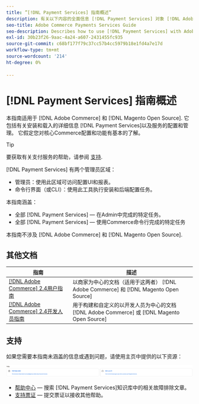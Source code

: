 ```yaml
---
title: ”[!DNL Payment Services] 指南概述”
description: 有关以下内容的全面信息 [!DNL Payment Services] 对象 [!DNL Adobe Commerce] 和 [!DNL Magento Open Source] 管理员，包括安装和载入
seo-title: Adobe Commerce Payments Services Guide
seo-description: Describes how to use [!DNL Payment Services] with Adobe Commerce or [!DNL Magento Open Source].
exl-id: 30b23f26-9aac-4a24-a607-2431455fc935
source-git-commit: c68bf177f79c37cc57b4cc5979b18e1fd4a7e17d
workflow-type: tm+mt
source-wordcount: '214'
ht-degree: 0%

---
```


# [!DNL Payment Services] 指南概述

本指南适用于 [!DNL Adobe Commerce] 和 [!DNL Magento Open Source]. 它包括有关安装和载入的详细信息 [!DNL Payment Services]以及服务的配置和管理。 它假定您对核心Commerce配置和功能有基本的了解。

>[!TIP]
>
>要获取有关支付服务的帮助，请参阅 [支持](#support).

[!DNL Payment Services] 有两个管理员区域：

* 管理员：使用此区域可访问配置UI和报表。
* 命令行界面（或CLI）：使用此工具执行安装和后端配置任务。

本指南涵盖：

* 全部 [!DNL Payment Services] — 在Admin中完成的特定任务。
* 全部 [!DNL Payment Services] — 使用Commerce命令行完成的特定任务

本指南不涉及 [!DNL Adobe Commerce] 和 [!DNL Magento Open Source].

## 其他文档

| 指南 | 描述 |
|------ | ----------- |
| [[!DNL Adobe Commerce] 2.4用户指南](https://experienceleague.adobe.com/docs/commerce-admin/user-guides/home.html) | 以商家为中心的文档（适用于这两者） [!DNL Adobe Commerce] 和 [!DNL Magento Open Source] |
| [[!DNL Adobe Commerce] 2.4开发人员指南](https://developer.adobe.com/commerce/docs) | 用于构建和自定义的以开发人员为中心的文档 [!DNL Adobe Commerce] 或 [!DNL Magento Open Source] |

## 支持

如果您需要本指南未涵盖的信息或遇到问题，请使用主页中提供的以下资源：

![帮助资源](assets/help-resources.png)

* [帮助中心](https://experienceleague.adobe.com/docs/commerce-knowledge-base/kb/overview.html) — 搜索 [!DNL Payment Services]知识库中的相关故障排除文章。
* [支持票证](https://experienceleague.adobe.com/docs/commerce-knowledge-base/kb/help-center-guide/magento-help-center-user-guide.html#submit-ticket) — 提交票证以接收其他帮助。
